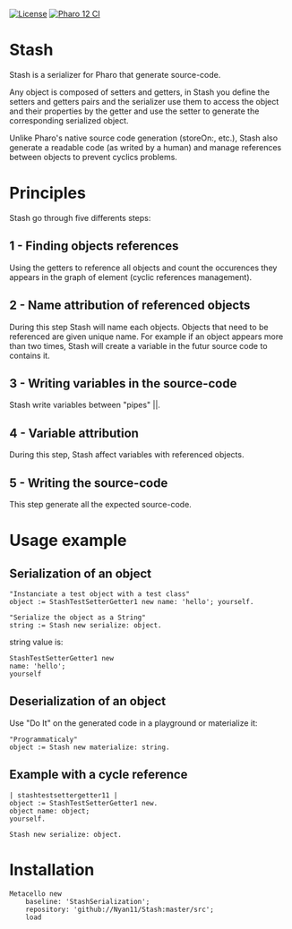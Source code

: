 [![License](https://img.shields.io/github/license/Nyan11/Stash.svg)](./LICENSE)
[![Pharo 12 CI](https://github.com/Nyan11/Stash/actions/workflows/Pharo12CI.yml/badge.svg)](https://github.com/Nyan11/Stash/actions/workflows/Pharo12CI.yml)

# Stash

Stash is a serializer for Pharo that generate source-code.

Any object is composed of setters and getters, in Stash you define the setters and getters pairs and the serializer use them to access the object and their properties by the getter and use the setter to generate the corresponding serialized object.

Unlike Pharo's native source code generation (storeOn:, etc.), Stash also generate a readable code (as writed by a human) and manage references between objects to prevent cyclics problems. 

# Principles

Stash go through five differents steps:

## 1 - Finding objects references

Using the getters to reference all objects and count the occurences they appears in the graph of element (cyclic references management).

## 2 - Name attribution of referenced objects

During this step Stash will name each objects.
Objects that need to be referenced are given unique name. 
For example if an object appears more than two times, Stash will create a variable in the futur source code to contains it.

## 3 - Writing variables in the source-code

Stash write variables between "pipes" ||.

## 4 - Variable attribution

During this step, Stash affect variables with referenced objects.

## 5 - Writing the source-code

This step generate all the expected source-code.

# Usage example

## Serialization of an object

```st
"Instanciate a test object with a test class"
object := StashTestSetterGetter1 new name: 'hello'; yourself.

"Serialize the object as a String"
string := Stash new serialize: object.
```

string value is:

```
StashTestSetterGetter1 new
name: 'hello';
yourself
```

## Deserialization of an object

Use "Do It" on the generated code in a playground or materialize it:

```st
"Programmaticaly"
object := Stash new materialize: string.
```

## Example with a cycle reference

```st
| stashtestsettergetter11 |
object := StashTestSetterGetter1 new.
object name: object;
yourself.

Stash new serialize: object.
```

# Installation

```st
Metacello new
	baseline: 'StashSerialization';
	repository: 'github://Nyan11/Stash:master/src';
	load
```
